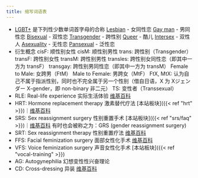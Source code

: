 ```yaml
---
title: 缩写词语表
---
```


- [LGBT+](https://en.wikipedia.org/wiki/LGBT) 是下列性少数单词首字母的合称
  [Lesbian](https://en.wikipedia.org/wiki/Lesbian) - 女同性恋
  [Gay man](https://en.wikipedia.org/wiki/Gay_man) - 男同性恋
  [Bisexual](https://en.wikipedia.org/wiki/Bisexuality) - 双性恋
  [Transgender](https://en.wikipedia.org/wiki/Transgender) - 跨性别
  [Queer](https://en.wikipedia.org/wiki/Queer) - 酷儿
  [Intersex](https://en.wikipedia.org/wiki/Intersex) - 双性人
  [Asexuality](https://en.wikipedia.org/wiki/Asexuality) - 无性恋
  [Pansexual](https://en.wikipedia.org/wiki/Pansexuality) - 泛性恋
- 衍生概念
  cisF: 顺性别女性
  cisM: 顺性别男性
  trans: 跨性别（Transgender）
  transF: 跨性别女性
  transM: 跨性别男性
  transles: 跨性别女同性恋（即其中一方为 transF）
  transgay: 跨性别男同性恋（即其中一方为 transM）
  Female to Male: 女跨男（FtM）
  Male to Female: 男跨女（MtF）
  FtX, MtX: 认为自己不属于指派性别，同时也不完全属于另一个性别（借自日语，X 为 Xジェンダー X-gender，即 non-binary 非二元）
  TS: 变性者（Transsexual）
- RLE: Real-life experience 实际生活体验
  [维基百科](https://zh.wikipedia.org/zh-cn/实际生活体验)
- HRT: Hormone replacement therapy 激素替代疗法
  [本站板块]({{< ref "hrt" >}})｜[维基百科](https://zh.wikipedia.org/zh-cn/激素替代疗法)
- SRS: Sex reassignment surgery 性别重置手术
  [本站板块]({{< ref "srs/faq" >}})｜[维基百科](https://zh.wikipedia.org/zh-cn/性别重置手术)
  有时也会被称之为：GRS (gender reassignment surgery)
- SRT: Sex reassignment therapy 性别重置疗法
  [维基百科](https://zh.wikipedia.org/zh-cn/性别重置疗法)
- FFS: Facial feminization surgery 面部女性化手术
  [维基百科](https://zh.wikipedia.org/zh-cn/性别重置疗法#其他療法)
- VFS: Voice feminization surgery 声音女性化手术
  [本站板块]({{< ref "vocal-training" >}})
- AG: Autogynephilia 幻想变性性兴奋理论
- CD: Cross-dressing 异装
  [维基百科](https://zh.wikipedia.org/zh-cn/异性装扮)
